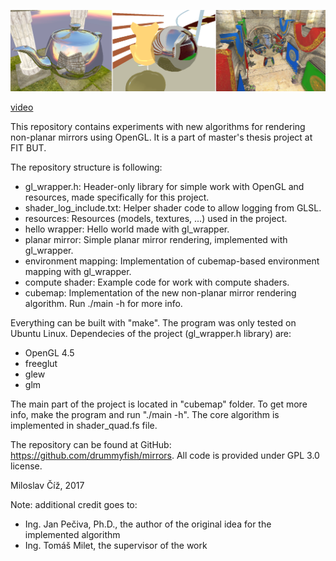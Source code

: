 ![strip](https://github.com/drummyfish/mirrors/blob/master/strip.png?raw=true)

[video](https://www.youtube.com/watch?v=fpDXMgMcpY4)

This repository contains experiments with new algorithms for rendering
non-planar mirrors using OpenGL. It is a part of master's thesis
project at FIT BUT.

The repository structure is following:

  - gl_wrapper.h: Header-only library for simple work with OpenGL and
    resources, made specifically for this project.
  - shader_log_include.txt: Helper shader code to allow logging from
    GLSL.
  - resources: Resources (models, textures, ...) used in the project.
  - hello wrapper: Hello world made with gl_wrapper.
  - planar mirror: Simple planar mirror rendering, implemented with
    gl_wrapper.
  - environment mapping: Implementation of cubemap-based environment
    mapping with gl_wrapper.
  - compute shader: Example code for work with compute shaders.
  - cubemap: Implementation of the new non-planar mirror rendering
    algorithm. Run ./main -h for more info.

Everything can be built with "make". The program was only tested on
Ubuntu Linux. Dependecies of the project (gl_wrapper.h library) are:

  - OpenGL 4.5
  - freeglut
  - glew
  - glm

The main part of the project is located in "cubemap" folder. To get more
info, make the program and run "./main -h". The core algorithm is
implemented in shader_quad.fs file.

The repository can be found at GitHub: https://github.com/drummyfish/mirrors.
All code is provided under GPL 3.0 license.

Miloslav Číž, 2017

Note: additional credit goes to:
- Ing. Jan Pečiva, Ph.D., the author of the original idea for the implemented algorithm
- Ing. Tomáš Milet, the supervisor of the work
